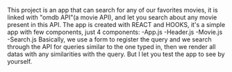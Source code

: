 This project is an app that can search for any of our favorites movies, it is linked with "omdb API"(a movie API), and let you search 
about any movie present in this API.
The app is created with REACT and HOOKS, it's a simple app with few components, just 4 components:
-App.js
-Header.js
-Movie.js
-Search.js
Basically, we use a form to register the query and we search through the API for queries similar to the one typed in, then we render all 
datas with any similarities with the query.
But I let you test the app to see by yourself.
